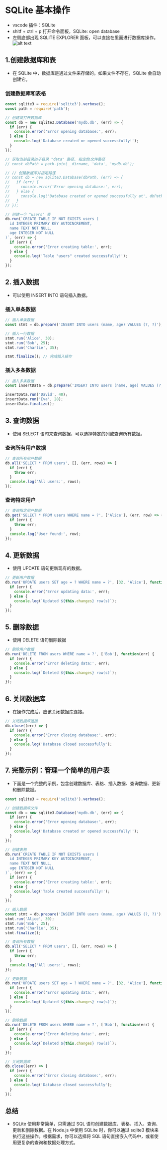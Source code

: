# SQLite 基本操作

- vscode 插件：SQLite
- shitf + ctrl + p 打开命令面板，SQLite: open database
- 左侧底部出现 SQLITE EXPLORER 面板，可以直接在里面进行数据库操作。
![alt text](image.png)

## 1.创建数据库和表

- 在 SQLite 中，数据库是通过文件来存储的。如果文件不存在，SQLite 会自动创建它。

### 创建数据库和表格

```javascript
const sqlite3 = require('sqlite3').verbose();
const path = require('path');

// 创建或打开数据库
const db = new sqlite3.Database('mydb.db', (err) => {
  if (err) {
    console.error('Error opening database:', err);
  } else {
    console.log('Database created or opened successfully!');
  }
});

// 获取当前目录的子目录 "data" 路径, 指定db文件路径
// const dbPath = path.join(__dirname, 'data', 'mydb.db');

// // 创建数据库并指定路径
// const db = new sqlite3.Database(dbPath, (err) => {
//   if (err) {
//     console.error('Error opening database:', err);
//   } else {
//     console.log('Database created or opened successfully at', dbPath);
//   }
// });

// 创建一个 "users" 表
db.run(`CREATE TABLE IF NOT EXISTS users (
  id INTEGER PRIMARY KEY AUTOINCREMENT,
  name TEXT NOT NULL,
  age INTEGER NOT NULL
)`, (err) => {
  if (err) {
    console.error('Error creating table:', err);
  } else {
    console.log('Table "users" created successfully!');
  }
});

```

## 2. 插入数据

- 可以使用 INSERT INTO 语句插入数据。

### 插入单条数据

```javascript
// 插入单条数据
const stmt = db.prepare('INSERT INTO users (name, age) VALUES (?, ?)');

// 插入一行数据
stmt.run('Alice', 30);
stmt.run('Bob', 25);
stmt.run('Charlie', 35);

stmt.finalize(); // 完成插入操作
```

### 插入多条数据

```javascript
// 插入多条数据
const insertData = db.prepare('INSERT INTO users (name, age) VALUES (?, ?)');

insertData.run('David', 40);
insertData.run('Eva', 28);
insertData.finalize();
```

## 3. 查询数据

- 使用 SELECT 语句来查询数据，可以选择特定的列或查询所有数据。

### 查询所有用户数据

```javascript
// 查询所有用户数据
db.all('SELECT * FROM users', [], (err, rows) => {
  if (err) {
    throw err;
  }
  console.log('All users:', rows);
});

```

### 查询特定用户

```javascript
// 查询指定用户数据
db.get('SELECT * FROM users WHERE name = ?', ['Alice'], (err, row) => {
  if (err) {
    throw err;
  }
  console.log('User found:', row);
});
```

## 4. 更新数据

- 使用 UPDATE 语句更新现有的数据。

```javascript
// 更新用户数据
db.run('UPDATE users SET age = ? WHERE name = ?', [32, 'Alice'], function(err) {
  if (err) {
    console.error('Error updating data:', err);
  } else {
    console.log(`Updated ${this.changes} row(s)`);
  }
});
```

## 5. 删除数据

- 使用 DELETE 语句删除数据

```javascript
// 删除用户数据
db.run('DELETE FROM users WHERE name = ?', ['Bob'], function(err) {
  if (err) {
    console.error('Error deleting data:', err);
  } else {
    console.log(`Deleted ${this.changes} row(s)`);
  }
});
```

## 6. 关闭数据库

- 在操作完成后，应该关闭数据库连接。

```javascript
// 关闭数据库连接
db.close((err) => {
  if (err) {
    console.error('Error closing database:', err);
  } else {
    console.log('Database closed successfully');
  }
});
```

## 7. 完整示例：管理一个简单的用户表

- 下面是一个完整的示例，包含创建数据库、表格、插入数据、查询数据、更新和删除数据。

```javascript
const sqlite3 = require('sqlite3').verbose();

// 创建数据库文件
const db = new sqlite3.Database('mydb.db', (err) => {
  if (err) {
    console.error('Error opening database:', err);
  } else {
    console.log('Database created or opened successfully!');
  }
});

// 创建表格
db.run(`CREATE TABLE IF NOT EXISTS users (
  id INTEGER PRIMARY KEY AUTOINCREMENT,
  name TEXT NOT NULL,
  age INTEGER NOT NULL
)`, (err) => {
  if (err) {
    console.error('Error creating table:', err);
  } else {
    console.log('Table created successfully!');
  }
});

// 插入数据
const stmt = db.prepare('INSERT INTO users (name, age) VALUES (?, ?)');
stmt.run('Alice', 30);
stmt.run('Bob', 25);
stmt.run('Charlie', 35);
stmt.finalize();

// 查询所有数据
db.all('SELECT * FROM users', [], (err, rows) => {
  if (err) {
    throw err;
  }
  console.log('All users:', rows);
});

// 更新数据
db.run('UPDATE users SET age = ? WHERE name = ?', [32, 'Alice'], function(err) {
  if (err) {
    console.error('Error updating data:', err);
  } else {
    console.log(`Updated ${this.changes} row(s)`);
  }
});

// 删除数据
db.run('DELETE FROM users WHERE name = ?', ['Bob'], function(err) {
  if (err) {
    console.error('Error deleting data:', err);
  } else {
    console.log(`Deleted ${this.changes} row(s)`);
  }
});

// 关闭数据库
db.close((err) => {
  if (err) {
    console.error('Error closing database:', err);
  } else {
    console.log('Database closed successfully');
  }
});
```

## 总结

- SQLite 使用非常简单，只需通过 SQL 语句创建数据库、表格、插入、查询、更新和删除数据。在 Node.js 中使用 SQLite 时，你可以通过 sqlite3 模块来执行这些操作。根据需求，你可以选择将 SQL 语句直接嵌入代码中，或者使用更复杂的查询和数据处理方式。